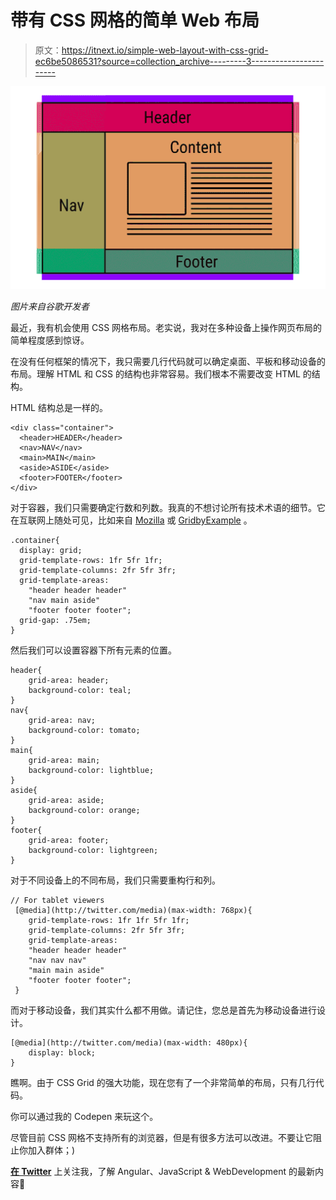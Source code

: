 # 带有 CSS 网格的简单 Web 布局

> 原文：<https://itnext.io/simple-web-layout-with-css-grid-ec6be5086531?source=collection_archive---------3----------------------->

![](img/e7eb368fb4a8f25851c7f51bd8d3e747.png)

*图片来自谷歌开发者*

最近，我有机会使用 CSS 网格布局。老实说，我对在多种设备上操作网页布局的简单程度感到惊讶。

在没有任何框架的情况下，我只需要几行代码就可以确定桌面、平板和移动设备的布局。理解 HTML 和 CSS 的结构也非常容易。我们根本不需要改变 HTML 的结构。

HTML 结构总是一样的。

```
<div class="container">
  <header>HEADER</header>
  <nav>NAV</nav>
  <main>MAIN</main>
  <aside>ASIDE</aside>
  <footer>FOOTER</footer>
</div>
```

对于容器，我们只需要确定行数和列数。我真的不想讨论所有技术术语的细节。它在互联网上随处可见，比如来自 [Mozilla](https://developer.mozilla.org/en-US/docs/Web/CSS/CSS_Grid_Layout) 或 [GridbyExample](https://gridbyexample.com/learn/) 。

```
.container{
  display: grid;
  grid-template-rows: 1fr 5fr 1fr;
  grid-template-columns: 2fr 5fr 3fr;
  grid-template-areas: 
    "header header header"
    "nav main aside"
    "footer footer footer";
  grid-gap: .75em;
}
```

然后我们可以设置容器下所有元素的位置。

```
header{
    grid-area: header;
    background-color: teal;
}
nav{
    grid-area: nav;
    background-color: tomato;
}
main{
    grid-area: main;
    background-color: lightblue;
}
aside{
    grid-area: aside;
    background-color: orange;
}
footer{
    grid-area: footer;
    background-color: lightgreen;
}
```

对于不同设备上的不同布局，我们只需要重构行和列。

```
// For tablet viewers 
 [@media](http://twitter.com/media)(max-width: 768px){
    grid-template-rows: 1fr 1fr 5fr 1fr;
    grid-template-columns: 2fr 5fr 3fr;
    grid-template-areas: 
    "header header header"
    "nav nav nav"
    "main main aside"    
    "footer footer footer";
 }
```

而对于移动设备，我们其实什么都不用做。请记住，您总是首先为移动设备进行设计。

```
[@media](http://twitter.com/media)(max-width: 480px){
    display: block;
}
```

瞧啊。由于 CSS Grid 的强大功能，现在您有了一个非常简单的布局，只有几行代码。

你可以通过我的 Codepen 来玩这个。

尽管目前 CSS 网格不支持所有的浏览器，但是有很多方法可以改进。不要让它阻止你加入群体；)

[**在 Twitter**](https://twitter.com/dale_nguyen) 上关注我，了解 Angular、JavaScript & WebDevelopment 的最新内容👐